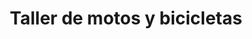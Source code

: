 ---
title: "Taller de motos y bicicletas"
url: /zamora/taller-de-motos-y-bicicletas/
shop: motocicleta
---
